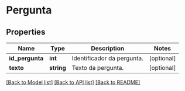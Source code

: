 # Pergunta

## Properties
Name | Type | Description | Notes
------------ | ------------- | ------------- | -------------
**id_pergunta** | **int** | Identificador da pergunta. | [optional] 
**texto** | **string** | Texto da pergunta. | [optional] 

[[Back to Model list]](../README.md#documentation-for-models) [[Back to API list]](../README.md#documentation-for-api-endpoints) [[Back to README]](../README.md)


